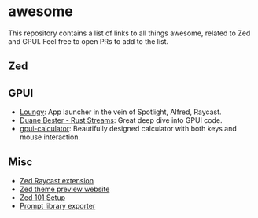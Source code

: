 # awesome

This repository contains a list of links to all things awesome, related to Zed and GPUI. Feel free to open PRs to add to the list.

## Zed

## GPUI

- [Loungy](https://github.com/MatthiasGrandl/loungy): App launcher in the vein of Spotlight, Alfred, Raycast.
- [Duane Bester - Rust Streams](https://www.youtube.com/watch?v=OHU-Y93eCs8&list=PLzIkykhdNahwxfVbxgZR69TQSsJc-6Rqq): Great deep dive into GPUI code.
- [gpui-calculator](https://github.com/kriskw1999/gpui-calculator): Beautifully designed calculator with both keys and mouse interaction.

## Misc

- [Zed Raycast extension](https://www.raycast.com/ewgenius/zed-recent-projects/commands)
- [Zed theme preview website](https://zedtheme.com)
- [Zed 101 Setup](https://github.com/jellydn/zed-101-setup)
- [Prompt library exporter](https://github.com/rubiojr/zed-prompts)
